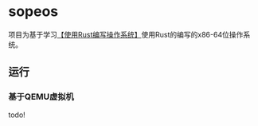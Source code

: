 # sopeos

项目为基于学习[【使用Rust编写操作系统】](https://os.phil-opp.com/)使用Rust的编写的x86-64位操作系统。


## 运行

### 基于QEMU虚拟机

todo!